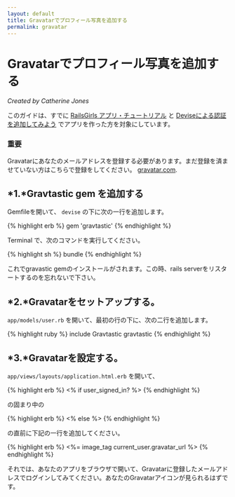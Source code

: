 ```yaml
---
layout: default
title: Gravatarでプロフィール写真を追加する
permalink: gravatar
---
```


# Gravatarでプロフィール写真を追加する

*Created by Catherine Jones*

このガイドは、すでに [RailsGirls アプリ・チュートリアル](http://guides.railsgirls.com/app/) と [Deviseによる認証を追加してみよう](http://guides.railsgirls.com/devise/) でアプリを作った方を対象にしています。

### 重要

Gravatarにあなたのメールアドレスを登録する必要があります。まだ登録を済ませていない方はこちらで登録をしてください。 [gravatar.com](http://en.gravatar.com/).

## *1.*Gravtastic gem を追加する

Gemfileを開いて、 `devise` の下に次の一行を追加します。

{% highlight erb %}
gem 'gravtastic'
{% endhighlight %}

Terminal で、次のコマンドを実行してください。

{% highlight sh %}
bundle
{% endhighlight %}

これでgravastic gemのインストールがされます。この時、rails serverをリスタートするのを忘れないで下さい。

## *2.*Gravatarをセットアップする。

`app/models/user.rb` を開いて、最初の行の下に、次の二行を追加します。

{% highlight ruby %}
include Gravtastic
gravtastic
{% endhighlight %}

## *3.*Gravatarを設定する。

`app/views/layouts/application.html.erb` を開いて、

{% highlight erb %}
<% if user_signed_in? %>
{% endhighlight %}

の固まり中の

{% highlight erb %}
<% else %>
{% endhighlight %}

の直前に下記の一行を追加してください。

{% highlight erb %}
<%= image_tag current_user.gravatar_url %>
{% endhighlight %}

それでは、あなたのアプリをブラウザで開いて、Gravatarに登録したメールアドレスでログインしてみてください。あなたのGravatarアイコンが見られるはずです。
